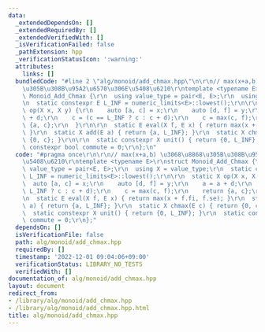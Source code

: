 ```yaml
---
data:
  _extendedDependsOn: []
  _extendedRequiredBy: []
  _extendedVerifiedWith: []
  _isVerificationFailed: false
  _pathExtension: hpp
  _verificationStatusIcon: ':warning:'
  attributes:
    links: []
  bundledCode: "#line 2 \"alg/monoid/add_chmax.hpp\"\n\r\n// max(x+a,b) \u3068\u8868\
    \u305B\u308B\u95A2\u6570\u306E\u5408\u6210\r\ntemplate <typename E>\r\nstruct\
    \ Monoid_Add_Chmax {\r\n  using value_type = pair<E, E>;\r\n  using X = value_type;\r\
    \n  static constexpr E L_INF = numeric_limits<E>::lowest();\r\n\r\n  static X\
    \ op(X x, X y) {\r\n    auto [a, c] = x;\r\n    auto [d, f] = y;\r\n    a = a\
    \ + d;\r\n    c = (c == L_INF ? c : c + d);\r\n    c = max(c, f);\r\n    return\
    \ {a, c};\r\n  }\r\n\r\n  static E eval(X f, E x) { return max(x + f.fi, f.se);\
    \ }\r\n  static X add(E a) { return {a, L_INF}; }\r\n  static X chmax(E c) { return\
    \ {0, c}; }\r\n\r\n  static constexpr X unit() { return {0, L_INF}; }\r\n  static\
    \ constexpr bool commute = 0;\r\n};\n"
  code: "#pragma once\r\n\r\n// max(x+a,b) \u3068\u8868\u305B\u308B\u95A2\u6570\u306E\
    \u5408\u6210\r\ntemplate <typename E>\r\nstruct Monoid_Add_Chmax {\r\n  using\
    \ value_type = pair<E, E>;\r\n  using X = value_type;\r\n  static constexpr E\
    \ L_INF = numeric_limits<E>::lowest();\r\n\r\n  static X op(X x, X y) {\r\n  \
    \  auto [a, c] = x;\r\n    auto [d, f] = y;\r\n    a = a + d;\r\n    c = (c ==\
    \ L_INF ? c : c + d);\r\n    c = max(c, f);\r\n    return {a, c};\r\n  }\r\n\r\
    \n  static E eval(X f, E x) { return max(x + f.fi, f.se); }\r\n  static X add(E\
    \ a) { return {a, L_INF}; }\r\n  static X chmax(E c) { return {0, c}; }\r\n\r\n\
    \  static constexpr X unit() { return {0, L_INF}; }\r\n  static constexpr bool\
    \ commute = 0;\r\n};"
  dependsOn: []
  isVerificationFile: false
  path: alg/monoid/add_chmax.hpp
  requiredBy: []
  timestamp: '2022-12-01 09:04:06+09:00'
  verificationStatus: LIBRARY_NO_TESTS
  verifiedWith: []
documentation_of: alg/monoid/add_chmax.hpp
layout: document
redirect_from:
- /library/alg/monoid/add_chmax.hpp
- /library/alg/monoid/add_chmax.hpp.html
title: alg/monoid/add_chmax.hpp
---
```

